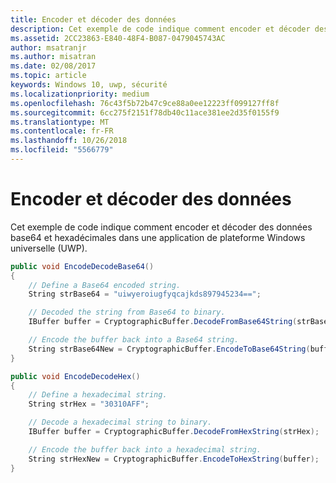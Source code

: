```yaml
---
title: Encoder et décoder des données
description: Cet exemple de code indique comment encoder et décoder des données base64 et hexadécimales dans une application de plateforme Windows universelle (UWP).
ms.assetid: 2CC23863-E840-48F4-B087-0479045743AC
author: msatranjr
ms.author: misatran
ms.date: 02/08/2017
ms.topic: article
keywords: Windows 10, uwp, sécurité
ms.localizationpriority: medium
ms.openlocfilehash: 76c43f5b72b47c9ce88a0ee12223ff099127ff8f
ms.sourcegitcommit: 6cc275f2151f78db40c11ace381ee2d35f0155f9
ms.translationtype: MT
ms.contentlocale: fr-FR
ms.lasthandoff: 10/26/2018
ms.locfileid: "5566779"
---
```

# <a name="encode-and-decode-data"></a>Encoder et décoder des données



Cet exemple de code indique comment encoder et décoder des données base64 et hexadécimales dans une application de plateforme Windows universelle (UWP).

```cs
public void EncodeDecodeBase64()
{
    // Define a Base64 encoded string.
    String strBase64 = "uiwyeroiugfyqcajkds897945234==";

    // Decoded the string from Base64 to binary.
    IBuffer buffer = CryptographicBuffer.DecodeFromBase64String(strBase64);

    // Encode the buffer back into a Base64 string.
    String strBase64New = CryptographicBuffer.EncodeToBase64String(buffer);
}

public void EncodeDecodeHex()
{
    // Define a hexadecimal string.
    String strHex = "30310AFF";

    // Decode a hexadecimal string to binary.
    IBuffer buffer = CryptographicBuffer.DecodeFromHexString(strHex);

    // Encode the buffer back into a hexadecimal string.
    String strHexNew = CryptographicBuffer.EncodeToHexString(buffer);
}
```
